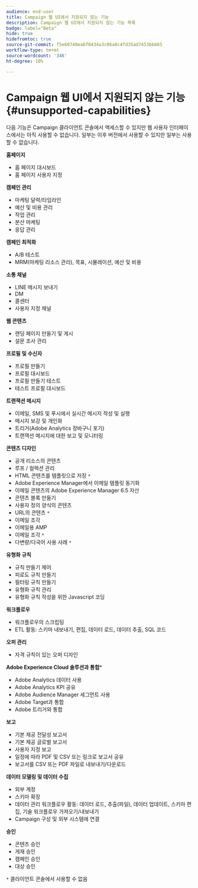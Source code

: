 ```yaml
---
audience: end-user
title: Campaign 웹 UI에서 지원되지 않는 기능
description: Campaign 웹 UI에서 지원되지 않는 기능 목록
badge: label="Beta"
hide: true
hidefromtoc: true
source-git-commit: f5e60740ea6f0434a3c06a8c4fd35ad7453bb665
workflow-type: tm+mt
source-wordcount: '346'
ht-degree: 10%

---
```



# Campaign 웹 UI에서 지원되지 않는 기능 {#unsupported-capabilities}

다음 기능은 Campaign 클라이언트 콘솔에서 액세스할 수 있지만 웹 사용자 인터페이스에서는 아직 사용할 수 없습니다. 일부는 이후 버전에서 사용할 수 있지만 일부는 사용할 수 없습니다.

**홈페이지**

* 홈 페이지 대시보드
* 홈 페이지 사용자 지정


**캠페인 관리**

* 마케팅 달력/타임라인
* 예산 및 비용 관리
* 작업 관리
* 분산 마케팅
* 응답 관리

**캠페인 최적화**

* A/B 테스트
* MRM(마케팅 리소스 관리), 목표, 시뮬레이션, 예산 및 비용

**소통 채널**

* LINE 메시지 보내기
* DM
* 콜센터
* 사용자 지정 채널

**웹 콘텐츠**

* 랜딩 페이지 만들기 및 게시
* 설문 조사 관리

**프로필 및 수신자**

* 프로필 만들기
* 프로필 대시보드
* 프로필 만들기 테스트
* 테스트 프로필 대시보드

**트랜잭션 메시지**

* 이메일, SMS 및 푸시에서 실시간 메시지 작성 및 실행
* 메시지 보강 및 개인화
* 트리거(Adobe Analytics 장바구니 포기)
* 트랜잭션 메시지에 대한 보고 및 모니터링

**콘텐츠 디자인**

* 공개 리소스의 콘텐츠
* 루프 / 컬렉션 관리
* HTML 콘텐츠를 템플릿으로 저장 `*`
* Adobe Experience Manager에서 이메일 템플릿 동기화
* 이메일 콘텐츠의 Adobe Experience Manager 6.5 자산
* 콘텐츠 블록 만들기
* 사용자 정의 양식의 콘텐츠
* URL의 콘텐츠 `*`
* 이메일 조각
* 이메일용 AMP
* 이메일 조각 `*`
* 다변량/다국어 사용 사례 `*`

**유형화 규칙**

* 규칙 만들기 제어
* 피로도 규칙 만들기
* 필터링 규칙 만들기
* 유형화 규칙 관리
* 유형화 규칙 작성을 위한 Javascript 코딩

**워크플로우**

* 워크플로우의 스크립팅
* ETL 활동: 스키마 내보내기, 편집, 데이터 로드, 데이터 추출, SQL 코드

**오퍼 관리**

* 자격 규칙이 있는 오퍼 디자인

**Adobe Experience Cloud 솔루션과 통합***

* Adobe Analytics 데이터 사용
* Adobe Analytics KPI 공유
* Adobe Audience Manager 세그먼트 사용
* Adobe Target과 통합
* Adobe 트리거와 통합

**보고**

* 기본 제공 전달성 보고서
* 기본 제공 글로벌 보고서
* 사용자 지정 보고
* 일정에 따라 PDF 및 CSV 또는 링크로 보고서 공유
* 보고서를 CSV 또는 PDF 파일로 내보내기/다운로드

**데이터 모델링 및 데이터 수집**

* 외부 계정
* 스키마 확장
* 데이터 관리 워크플로우 활동: 데이터 로드, 추출(파일), 데이터 업데이트, 스키마 편집, 기술 워크플로우 가져오기/내보내기
* Campaign 구성 및 외부 시스템에 연결

**승인**

* 콘텐츠 승인
* 게재 승인
* 캠페인 승인
* 대상 승인


`*` 클라이언트 콘솔에서 사용할 수 없음
